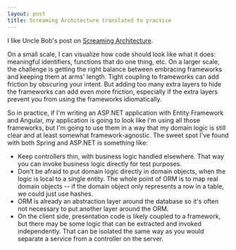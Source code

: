 ```yaml
--- 
layout: post
title: Screaming Architecture translated to practice
---
```


I like Uncle Bob's post on [Screaming Architecture](https://blog.8thlight.com/uncle-bob/2011/09/30/Screaming-Architecture.html).

On a small scale, I can visualize how code should look like what it does: meaningful identifiers, functions that do one thing, etc.  On a larger
scale, the challenge is getting the right balance between embracing frameworks and keeping them at arms' length.  Tight coupling to frameworks
can add friction by obscuring your intent.  But adding too many extra layers to hide the frameworks can add even more friction, especially if the
extra layers prevent you from using the frameworks idiomatically.

So in practice, if I'm writing an ASP.NET application with Entity Framework and Angular, my application is going to look like I'm using all those
frameworks, but I'm going to use them in a way that my domain logic is still clear and at least somewhat framework-agnostic.  The sweet spot I've 
found with both Spring and ASP.NET is something like:

* Keep controllers thin, with business logic handled elsewhere.  That way you can invoke business logic directly for test purposes.
* Don't be afraid to put domain logic directly in domain objects, when the logic is local to a single entity.  The whole point of ORM is to map
real domain objects -- if the domain object only represents a row in a table, we could just use hashes.
* ORM is already an abstraction layer around the database so it's often not necessary to put another layer around the ORM.  
* On the client side, presentation code is likely coupled to a framework, but there may be some logic that can be extracted and invoked 
independently.  That can be isolated the same way as you would separate a service from a controller on the server.
